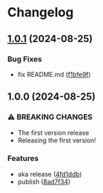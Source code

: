 # Changelog

## [1.0.1](https://github.com/akondratsky/aka/compare/v1.0.0...v1.0.1) (2024-08-25)


### Bug Fixes

* fix README.md ([f1bfe9f](https://github.com/akondratsky/aka/commit/f1bfe9fcf2a4c124a18ade47526acc185a29b770))

## 1.0.0 (2024-08-25)


### ⚠ BREAKING CHANGES

* The first version release
* Releasing the first version!

### Features

* aka release ([4fd1ddb](https://github.com/akondratsky/aka/commit/4fd1ddb0cd7c1015270d744ca95d41c3de721918))
* publish ([8ad7f34](https://github.com/akondratsky/aka/commit/8ad7f34da2504588f9b6d7d9a90fa84d6ec7d849))
